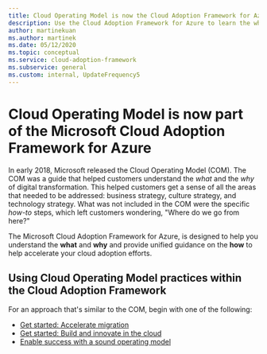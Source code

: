 ```yaml
---
title: Cloud Operating Model is now the Cloud Adoption Framework for Azure
description: Use the Cloud Adoption Framework for Azure to learn the what, why, and how of accelerating your cloud adoption.
author: martinekuan
ms.author: martinek
ms.date: 05/12/2020
ms.topic: conceptual
ms.service: cloud-adoption-framework
ms.subservice: general
ms.custom: internal, UpdateFrequency5
---
```


<!-- docutune:ignore "Cloud Operating Model" -->

# Cloud Operating Model is now part of the Microsoft Cloud Adoption Framework for Azure

In early 2018, Microsoft released the Cloud Operating Model (COM). The COM was a guide that helped customers understand the *what* and the *why* of digital transformation. This helped customers get a sense of all the areas that needed to be addressed: business strategy, culture strategy, and technology strategy. What was not included in the COM were the specific *how-to* steps, which left customers wondering, "Where do we go from here?"

The Microsoft Cloud Adoption Framework for Azure, is designed to help you understand the **what** and **why** and provide unified guidance on the **how** to help accelerate your cloud adoption efforts.

## Using Cloud Operating Model practices within the Cloud Adoption Framework

For an approach that's similar to the COM, begin with one of the following:

- [Get started: Accelerate migration](../get-started/migrate.md)
- [Get started: Build and innovate in the cloud](../get-started/innovate.md)
- [Enable success with a sound operating model](../get-started/enable.md)
